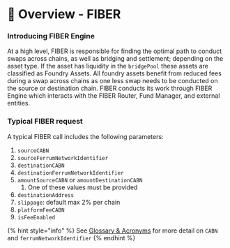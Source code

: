 # 📐 Overview - FIBER

### Introducing FIBER Engine

At a high level, FIBER is responsible for finding the optimal path to conduct swaps across chains, as well as bridging and settlement; depending on the asset type. If the asset has liquidity in the `bridgePool` these assets are classified as Foundry Assets. All foundry assets benefit from reduced fees during a swap across chains as one less swap needs to be conducted on the source or destination chain. FIBER conducts its work through FIBER Engine which interacts with the FIBER Router, Fund Manager, and external entities.&#x20;

### Typical FIBER request

A typical FIBER call includes the following parameters:

1. `sourceCABN`
2. `sourceFerrumNetworkIdentifier`
3. `destinationCABN`
4. `destinationFerrumNetworkIdentifier`
5. `amountSourceCABN` or `amountDestinationCABN`
   1. One of these values must be provided
6. `destinationAddress`
7. `slippage`: default max 2% per chain
8. `platformFeeCABN`
9. `isFeeEnabled`

{% hint style="info" %}
See [Glossary & Acronyms](../../../../resources/glossary-and-acronyms/) for more detail on `CABN` and `ferrumNetworkIdentifier`
{% endhint %}
